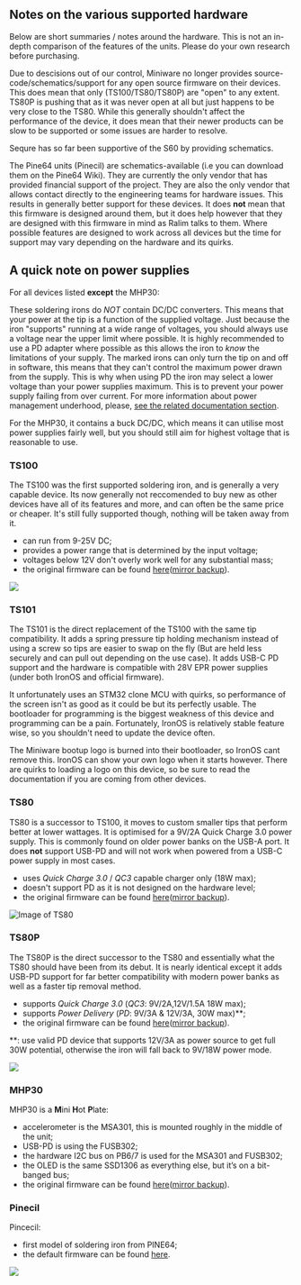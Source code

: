## Notes on the various supported hardware

Below are short summaries / notes around the hardware. This is not an in-depth comparison of the features of the units. Please do your own research before purchasing.

Due to descisions out of our control, Miniware no longer provides source-code/schematics/support for any open source firmware on their devices. This does mean that only (TS100/TS80/TS80P) are "open" to any extent. TS80P is pushing that as it was never open at all but just happens to be very close to the TS80. While this generally shouldn't affect the performance of the device, it does mean that their newer products can be slow to be supported or some issues are harder to resolve.

Sequre has so far been supportive of the S60 by providing schematics.

The Pine64 units (Pinecil) are schematics-available (i.e you can download them on the Pine64 Wiki). They are currently the only vendor that has provided financial support of the project. They are also the only vendor that allows contact directly to the engineering teams for hardware issues. This results in generally better support for these devices. It does **not** mean that this firmware is designed around them, but it does help however that they are designed with this firmware in mind as Ralim talks to them. Where possible features are designed to work across all devices but the time for support may vary depending on the hardware and its quirks.


## A quick note on power supplies

For all devices listed **except** the MHP30:

These soldering irons do *NOT* contain DC/DC converters.
This means that your power at the tip is a function of the supplied voltage. Just because the iron "supports" running at a wide range of voltages, you should always use a voltage near the upper limit where possible.
It is highly recommended to use a PD adapter where possible as this allows the iron to _know_ the limitations of your supply.
The marked irons can only turn the tip on and off in software, this means that they can't control the maximum power drawn from the supply. This is why when using PD the iron may select a lower voltage than your power supplies maximum. This is to prevent your power supply failing from over current. For more information about power management underhood, please, [see the related documentation section](https://ralim.github.io/IronOS/Power/).

For the MHP30, it contains a buck DC/DC, which means it can utilise most power supplies fairly well, but you should still aim for highest voltage that is reasonable to use.


### TS100

The TS100 was the first supported soldering iron, and is generally a very capable device.
Its now generally not reccomended to buy new as other devices have all of its features and more, and can often be the same price or cheaper. It's still fully supported though, nothing will be taken away from it.

- can run from 9-25V DC;
- provides a power range that is determined by the input voltage;
- voltages below 12V don't overly work well for any substantial mass;
- the original firmware can be found [here](https://e-design.com.cn/en/NewsDetail/4203645.html)([mirror backup](https://github.com/Ralim/IronOS-Meta/tree/main/Firmware/Miniware)).

![](https://brushlesswhoop.com/images/ts100-og.jpg)

### TS101

The TS101 is the direct replacement of the TS100 with the same tip compatibility.
It adds a spring pressure tip holding mechanism instead of using a screw so tips are easier to swap on the fly (But are held less securely and can pull out depending on the use case). It adds USB-C PD support and the hardware is compatible with 28V EPR power supplies (under both IronOS and official firmware).

It unfortunately uses an STM32 clone MCU with quirks, so performance of the screen isn't as good as it could be but its perfectly usable. The bootloader for programming is the biggest weakness of this device and programming can be a pain. Fortunately, IronOS is relatively stable feature wise, so you shouldn't need to update the device often.

The Miniware bootup logo is burned into their bootloader, so IronOS cant remove this. IronOS can show your own logo when it starts however. There are quirks to loading a logo on this device, so be sure to read the documentation if you are coming from other devices.

### TS80

TS80 is a successor to TS100, it moves to custom smaller tips that perform better at lower wattages. It is optimised for a 9V/2A Quick Charge 3.0 power supply. This is commonly found on older power banks on the USB-A port.
It does **not** support USB-PD and will not work when powered from a USB-C power supply in most cases.

- uses _Quick Charge 3.0_ / _QC3_ capable charger only (18W max);
- doesn't support PD as it is not designed on the hardware level;
- the original firmware can be found [here](https://e-design.com.cn/en/NewsDetail/4203645.html)([mirror backup](https://github.com/Ralim/IronOS-Meta/tree/main/Firmware/Miniware)).

![Image of TS80](https://core-electronics.com.au/media/catalog/product/4/2/4244-01.jpg)


### TS80P

The TS80P is the direct successor to the TS80 and essentially what the TS80 should have been from its debut. It is nearly identical except it adds USB-PD support for far better compatibility with modern power banks as well as a faster tip removal method.

- supports _Quick Charge 3.0_ (_QC3_: 9V/2A,12V/1.5A 18W max);
- supports _Power Delivery_ (_PD_: 9V/3A & 12V/3A, 30W max)\*\*;
- the original firmware can be found [here](https://e-design.com.cn/en/NewsDetail/4203645.html)([mirror backup](https://github.com/Ralim/IronOS-Meta/tree/main/Firmware/Miniware)).

\*\*: use valid PD device that supports 12V/3A as power source to get full 30W potential, otherwise the iron will fall back to 9V/18W power mode.

![](https://static.eleshop.nl/mage/media/catalog/product/cache/10/image/800x/040ec09b1e35df139433887a97daa66f/s/-/s-l1600_5.jpg)


### MHP30

MHP30 is a **M**ini **H**ot **P**late:

- accelerometer is the MSA301, this is mounted roughly in the middle of the unit;
- USB-PD is using the FUSB302;
- the hardware I2C bus on PB6/7 is used for the MSA301 and FUSB302;
- the OLED is the same SSD1306 as everything else, but it’s on a bit-banged bus;
- the original firmware can be found [here](https://e-design.com.cn/en/NewsDetail/4203645.html)([mirror backup](https://github.com/Ralim/IronOS-Meta/tree/main/Firmware/Miniware)).


### Pinecil

Pincecil:

- first model of soldering iron from PINE64;
- the default firmware can be found [here](https://files.pine64.org/os/Pinecil/Pinecil_firmware_20201115.zip).

![](https://pine64.com/wp-content/uploads/2020/11/pinecil-bb2-04.jpg?v=0446c16e2e66)


